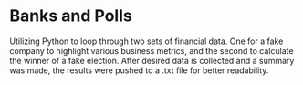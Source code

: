 # Banks and Polls

Utilizing Python to loop through two sets of financial data. One for a fake company to highlight various business metrics, and the second to calculate the winner of a fake election.
After desired data is collected and a summary was made, the results were pushed to a .txt file for better readability.
